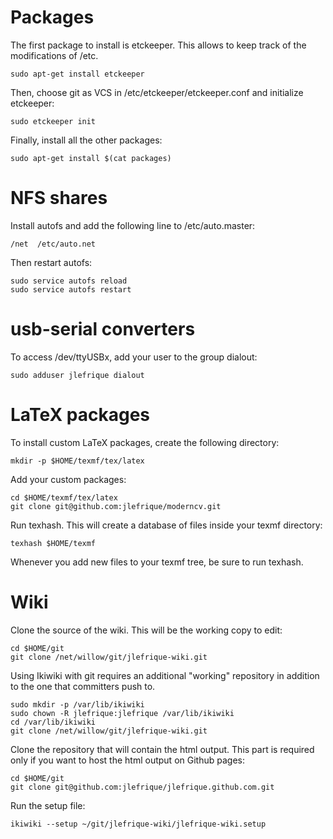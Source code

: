 Packages
========

The first package to install is etckeeper. This allows to keep track of the
modifications of /etc.

    sudo apt-get install etckeeper

Then, choose git as VCS in /etc/etckeeper/etckeeper.conf and initialize
etckeeper:

    sudo etckeeper init

Finally, install all the other packages:

    sudo apt-get install $(cat packages)


NFS shares
==========

Install autofs and add the following line to /etc/auto.master:

    /net  /etc/auto.net

Then restart autofs:

    sudo service autofs reload
    sudo service autofs restart


usb-serial converters
=====================

To access /dev/ttyUSBx, add your user to the group dialout:

    sudo adduser jlefrique dialout


LaTeX packages
==============

To install custom LaTeX packages, create the following directory:

    mkdir -p $HOME/texmf/tex/latex

Add your custom packages:

    cd $HOME/texmf/tex/latex
    git clone git@github.com:jlefrique/moderncv.git

Run texhash. This will create a database of files inside your texmf directory:

    texhash $HOME/texmf

Whenever you add new files to your texmf tree, be sure to run texhash.


Wiki
====

Clone the source of the wiki. This will be the working copy to edit:

    cd $HOME/git
    git clone /net/willow/git/jlefrique-wiki.git

Using Ikiwiki with git requires an additional "working" repository in addition
to the one that committers push to.

    sudo mkdir -p /var/lib/ikiwiki
    sudo chown -R jlefrique:jlefrique /var/lib/ikiwiki
    cd /var/lib/ikiwiki
    git clone /net/willow/git/jlefrique-wiki.git

Clone the repository that will contain the html output. This part is required
only if you want to host the html output on Github pages:

    cd $HOME/git
    git clone git@github.com:jlefrique/jlefrique.github.com.git

Run the setup file:

    ikiwiki --setup ~/git/jlefrique-wiki/jlefrique-wiki.setup
